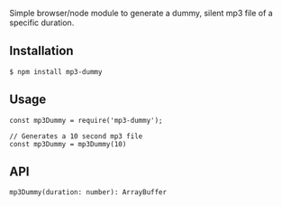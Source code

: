 Simple browser/node module to generate a dummy, silent mp3 file of a specific duration.

## Installation
    $ npm install mp3-dummy

## Usage
    const mp3Dummy = require('mp3-dummy');

	// Generates a 10 second mp3 file
	const mp3Dummy = mp3Dummy(10)

## API
    mp3Dummy(duration: number): ArrayBuffer